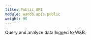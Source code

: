 ```yaml
---
title: Public API
module: wandb.apis.public
weight: 90
---
```

Query and analyze data logged to W&B.
